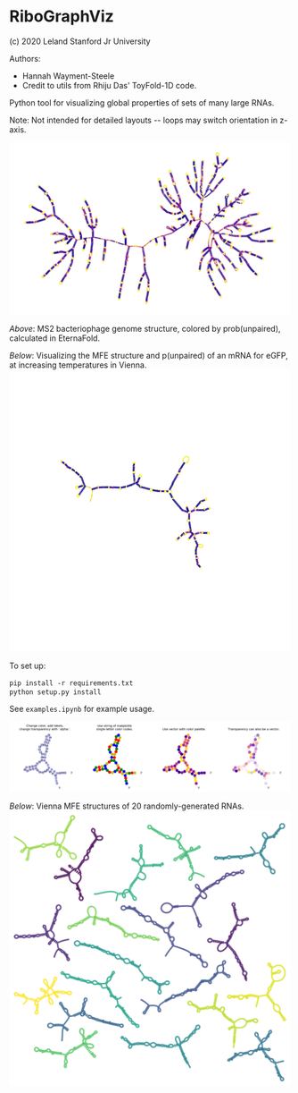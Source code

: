 # RiboGraphViz

(c) 2020 Leland Stanford Jr University

Authors:
* Hannah Wayment-Steele
* Credit to utils from Rhiju Das' ToyFold-1D code.

Python tool for visualizing global properties of sets of many large RNAs.

Note: Not intended for detailed layouts -- loops may switch orientation in z-axis.

![](images/MS2_example.png)

*Above*: MS2 bacteriophage genome structure, colored by prob(unpaired), calculated in EternaFold.

*Below*: Visualizing the MFE structure and p(unpaired) of an mRNA for eGFP, at increasing temperatures in Vienna.
![](images/melting_eGFP_mRNA.gif)

To set up:
```
pip install -r requirements.txt
python setup.py install
```

See `examples.ipynb` for example usage.

![](images/RGV_example_colorings.png)

*Below*: Vienna MFE structures of 20 randomly-generated RNAs.
![](images/multiple_struct_example.png)
